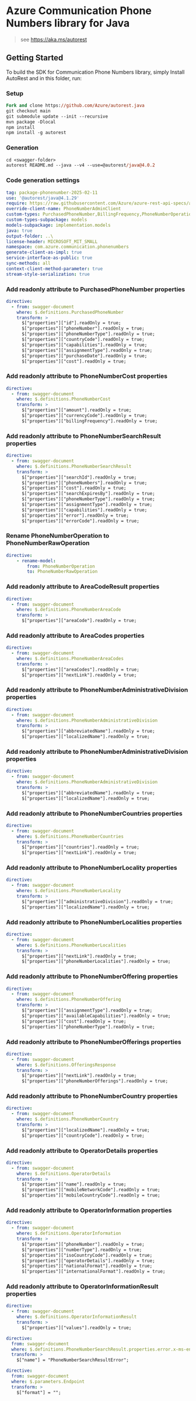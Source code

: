 # Azure Communication Phone Numbers library for Java

> see https://aka.ms/autorest
## Getting Started

To build the SDK for Communication Phone Numbers library, simply Install AutoRest and in this folder, run:

### Setup
```ps
Fork and clone https://github.com/Azure/autorest.java
git checkout main
git submodule update --init --recursive
mvn package -Dlocal
npm install
npm install -g autorest
```

### Generation
```ps
cd <swagger-folder>
autorest README.md --java --v4 --use=@autorest/java@4.0.2
```

### Code generation settings
``` yaml
tag: package-phonenumber-2025-02-11
use: '@autorest/java@4.1.29'
require: https://raw.githubusercontent.com/Azure/azure-rest-api-specs/a3d9c16f14fbfa814d6315a4972517cec77c6bfbspecification/communication/data-plane/PhoneNumbers/readme.md
override-client-name: PhoneNumberAdminClient
custom-types: PurchasedPhoneNumber,BillingFrequency,PhoneNumberOperationStatus,PhoneNumberOperationStatusCodes,PhoneNumberOperationType,PhoneNumberAssignmentType,PhoneNumberCapabilities,PhoneNumberCapabilityType,PhoneNumberCost,PhoneNumberSearchResult,PhoneNumberType,PhoneNumberCapability,PhoneNumberAdministrativeDivision,PhoneNumberCountry,PhoneNumberLocality,PhoneNumberOffering,AreaCodeResult,AreaCodes,PhoneNumberAreaCode,PhoneNumberSearchResultError,OperatorDetails,OperatorInformation,OperatorInformationResult,OperatorInformationOptions,OperatorNumberType
custom-types-subpackage: models
models-subpackage: implementation.models
java: true
output-folder: ..\
license-header: MICROSOFT_MIT_SMALL
namespace: com.azure.communication.phonenumbers
generate-client-as-impl: true
service-interface-as-public: true
sync-methods: all
context-client-method-parameter: true
stream-style-serialization: true
```

### Add readonly attribute to PurchasedPhoneNumber properties
```yaml
directive:
  - from: swagger-document
    where: $.definitions.PurchasedPhoneNumber
    transform: >
      $["properties"]["id"].readOnly = true;
      $["properties"]["phoneNumber"].readOnly = true;
      $["properties"]["phoneNumberType"].readOnly = true;
      $["properties"]["countryCode"].readOnly = true;
      $["properties"]["capabilities"].readOnly = true;
      $["properties"]["assignmentType"].readOnly = true;
      $["properties"]["purchaseDate"].readOnly = true;
      $["properties"]["cost"].readOnly = true;
```

### Add readonly attribute to PhoneNumberCost properties
```yaml
directive:
  - from: swagger-document
    where: $.definitions.PhoneNumberCost
    transform: >
      $["properties"]["amount"].readOnly = true;
      $["properties"]["currencyCode"].readOnly = true;
      $["properties"]["billingFrequency"].readOnly = true;
```


### Add readonly attribute to PhoneNumberSearchResult properties
```yaml
directive:
  - from: swagger-document
    where: $.definitions.PhoneNumberSearchResult
    transform: >
      $["properties"]["searchId"].readOnly = true;
      $["properties"]["phoneNumbers"].readOnly = true;
      $["properties"]["cost"].readOnly = true;
      $["properties"]["searchExpiresBy"].readOnly = true;
      $["properties"]["phoneNumberType"].readOnly = true;
      $["properties"]["assignmentType"].readOnly = true;
      $["properties"]["capabilities"].readOnly = true;
      $["properties"]["error"].readOnly = true;
      $["properties"]["errorCode"].readOnly = true;
```

### Rename PhoneNumberOperation to PhoneNumberRawOperation
``` yaml
directive:
    - rename-model:
        from: PhoneNumberOperation
        to: PhoneNumberRawOperation
```

### Add readonly attribute to AreaCodeResult properties
```yaml
directive:
  - from: swagger-document
    where: $.definitions.PhoneNumberAreaCode
    transform: >
      $["properties"]["areaCode"].readOnly = true;
```

### Add readonly attribute to AreaCodes properties
```yaml
directive:
  - from: swagger-document
    where: $.definitions.PhoneNumberAreaCodes
    transform: >
      $["properties"]["areaCodes"].readOnly = true;
      $["properties"]["nextLink"].readOnly = true;
```

### Add readonly attribute to PhoneNumberAdministrativeDivision properties
```yaml
directive:
  - from: swagger-document
    where: $.definitions.PhoneNumberAdministrativeDivision
    transform: >
      $["properties"]["abbreviatedName"].readOnly = true;
      $["properties"]["localizedName"].readOnly = true;
```

### Add readonly attribute to PhoneNumberAdministrativeDivision properties
```yaml
directive:
  - from: swagger-document
    where: $.definitions.PhoneNumberAdministrativeDivision
    transform: >
      $["properties"]["abbreviatedName"].readOnly = true;
      $["properties"]["localizedName"].readOnly = true;
```

### Add readonly attribute to PhoneNumberCountries properties
```yaml
directive:
  - from: swagger-document
    where: $.definitions.PhoneNumberCountries
    transform: >
      $["properties"]["countries"].readOnly = true;
      $["properties"]["nextLink"].readOnly = true;
```

### Add readonly attribute to PhoneNumberLocality properties
```yaml
directive:
  - from: swagger-document
    where: $.definitions.PhoneNumberLocality
    transform: >
      $["properties"]["administrativeDivision"].readOnly = true;
      $["properties"]["localizedName"].readOnly = true;
```

### Add readonly attribute to PhoneNumberLocalities properties
```yaml
directive:
  - from: swagger-document
    where: $.definitions.PhoneNumberLocalities
    transform: >
      $["properties"]["nextLink"].readOnly = true;
      $["properties"]["phoneNumberLocalities"].readOnly = true;
```

### Add readonly attribute to PhoneNumberOffering properties
```yaml
directive:
  - from: swagger-document
    where: $.definitions.PhoneNumberOffering
    transform: >
      $["properties"]["assignmentType"].readOnly = true;
      $["properties"]["availableCapabilities"].readOnly = true;
      $["properties"]["cost"].readOnly = true;
      $["properties"]["phoneNumberType"].readOnly = true;
```

### Add readonly attribute to PhoneNumberOfferings properties
```yaml
directive:
  - from: swagger-document
    where: $.definitions.OfferingsResponse
    transform: >
      $["properties"]["nextLink"].readOnly = true;
      $["properties"]["phoneNumberOfferings"].readOnly = true;
```

### Add readonly attribute to PhoneNumberCountry properties
```yaml
directive:
  - from: swagger-document
    where: $.definitions.PhoneNumberCountry
    transform: >
      $["properties"]["localizedName"].readOnly = true;
      $["properties"]["countryCode"].readOnly = true;
```

### Add readonly attribute to OperatorDetails properties
```yaml
directive:
  - from: swagger-document
    where: $.definitions.OperatorDetails
    transform: >
      $["properties"]["name"].readOnly = true;
      $["properties"]["mobileNetworkCode"].readOnly = true;
      $["properties"]["mobileCountryCode"].readOnly = true;
```

### Add readonly attribute to OperatorInformation properties
```yaml
directive:
  - from: swagger-document
    where: $.definitions.OperatorInformation
    transform: >
      $["properties"]["phoneNumber"].readOnly = true;
      $["properties"]["numberType"].readOnly = true;
      $["properties"]["isoCountryCode"].readOnly = true;
      $["properties"]["operatorDetails"].readOnly = true;
      $["properties"]["nationalFormat"].readOnly = true;
      $["properties"]["internationalFormat"].readOnly = true;
```

### Add readonly attribute to OperatorInformationResult properties
```yaml
directive:
  - from: swagger-document
    where: $.definitions.OperatorInformationResult
    transform: >
      $["properties"]["values"].readOnly = true;
```

``` yaml
directive:
  from: swagger-document
  where: $.definitions.PhoneNumberSearchResult.properties.error.x-ms-enum
  transform: >
    $["name"] = "PhoneNumberSearchResultError";
```

``` yaml
directive:
  from: swagger-document
  where: $.parameters.Endpoint
  transform: >
    $["format"] = "";
```
